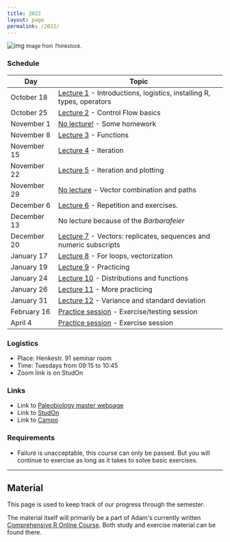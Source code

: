 ```yaml
---
title: 2022
layout: page 
permalink: /2022/
---
```



![img]({{site.url}}{{site.baseurl}}assets/r.jpg)
<small> Image from <i>Thinkstock</i>.</small>

### Schedule

| Day         | Topic                                                                                                         |
|-------------|---------------------------------------------------------------------------------------------------------------|
| October 18  | [Lecture 1]({{site.url}}{{site.baseurl}}2022/lecture1/) - Introductions, logistics, installing R, types, operators |
| October 25  | [Lecture 2]({{site.url}}{{site.baseurl}}2022/lecture2/) - Control Flow basics                                      |
| November 1  | [No lecture!]({{site.url}}{{site.baseurl}}2022/no-lecture1/) - Some homework                                       |
| November 8  | [Lecture 3]({{site.url}}{{site.baseurl}}2022/lecture3/) - Functions                                                |
| November 15 | [Lecture 4]({{site.url}}{{site.baseurl}}2022/lecture4/) - Iteration                                                |
| November 22 | [Lecture 5]({{site.url}}{{site.baseurl}}2022/lecture5/) - Iteration and plotting                                   |
| November 29 | [No lecture]({{site.url}}{{site.baseurl}}2022/no-lecture2/) - Vector combination and paths                         |
| December 6  | [Lecture 6]({{site.url}}{{site.baseurl}}2022/lecture6/) - Repetition and exercises.                                |
| December 13 | No lecture because of the *Barbarafeier*                                                                      |
| December 20 | [Lecture 7]({{site.url}}{{site.baseurl}}2022/lecture7/) - Vectors: replicates, sequences and numeric subscripts    |
| January 17  | [Lecture 8]({{site.url}}{{site.baseurl}}2022/lecture8/) - For loops, vectorization                                 |
| January 19  | [Lecture 9]({{site.url}}{{site.baseurl}}2022/lecture9/) - Practicing                                               |
| January 24  | [Lecture 10]({{site.url}}{{site.baseurl}}2022/lecture10/) - Distributions and functions                            |
| January 26  | [Lecture 11]({{site.url}}{{site.baseurl}}2022/lecture11/) - More practicing                                        |
| January 31  | [Lecture 12]({{site.url}}{{site.baseurl}}2022/lecture12/) - Variance and standard deviation                        |
| February 16 | [Practice session]({{site.url}}{{site.baseurl}}2022/practice1/) - Exercise/testing session                        |
| April 4     | [Practice session]({{site.url}}{{site.baseurl}}2022/practice2/) - Exercise session                                |

### Logistics 

- Place: Henkestr. 91 seminar room  
- Time: Tuesdays from 09:15 to 10:45  
- Zoom link is on StudOn

### Links

- Link to [Paleobiology master webpage](https://palaeobiology.nat.fau.de/program/courses/rcourse/)  
- Link to [StudOn](https://www.studon.fau.de/crs4793444.html)  
- Link to [Campo](https://www.campo.fau.de:443/qisserver/pages/startFlow.xhtml?_flowId=detailView-flow&unitId=107608&periodId=395&navigationPosition=studiesOffered,searchCourses)  

### Requirements

- Failure is unacceptable, this course can only be passed. But you will continue to exercise as long as it takes to solve basic exercises.


* * *

## **Material**

This page is used to keep track of our progress through the semester.

The material itself will primarily be a part of Adam's currently written [Comprehensive R Online Course](https://adamkocsis.github.io/rkheion/).
Both study and exercise material can be found there. 



